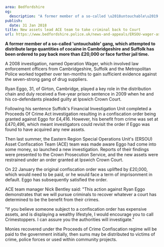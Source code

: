 ```yaml
area: Bedfordshire
og:
  description: "A former member of a so-called \u2018untouchable\u2019 gang, which attempted to distribute large quantities of cocaine in Cambridgeshire and Suffolk has been ordered to pay back more than \xA320,000 or face further jail time."
publish:
  date: 31 Jan 2018
title: New assets lead ACE team to take criminal back to Court
url: https://www.bedfordshire.police.uk/news-and-appeals/ERSOU-wager-assets-jan18
```

**A former member of a so-called 'untouchable' gang, which attempted to distribute large quantities of cocaine in Cambridgeshire and Suffolk has been ordered to pay back more than £20,000 or face further jail time.**

A 2008 investigation, named Operation Wager, which involved law enforcement officers from Cambridgeshire, Suffolk and the Metropolitan Police worked together over ten-months to gain sufficient evidence against the seven-strong gang of drug suppliers.

Ryan Eggo, 31, of Girton, Cambridge, played a key role in the distribution chain and duly received a five-year prison sentence in 2009 when he and his co-defendants pleaded guilty at Ipswich Crown Court.

Following his sentence Suffolk's Financial Investigation Unit completed a Proceeds Of Crime Act investigation resulting in a confiscation order being granted against Eggo for £4,416. However, his benefit from crime was set at £470,496, which meant investigators could revisit the order if Eggo was found to have acquired any new assets.

Then last summer, the Eastern Region Special Operations Unit's (ERSOU) Asset Confiscation Team (ACE) team was made aware Eggo had come into some money, so launched a new investigation. Reports of their findings were presented to the Crown Prosecution Service, and the new assets were restrained under an order granted at Ipswich Crown Court.

On 22 January the original confiscation order was uplifted by £20,000, which would need to be paid, or he would face a term of imprisonment in default. Eggo has subsequently satisfied the order.

ACE team manager Nick Bentley said: "This action against Ryan Eggo demonstrates that we will pursue criminals to recover whatever a court has determined to be the benefit from their crimes.

"If you believe someone subject to a confiscation order has expensive assets, and is displaying a wealthy lifestyle, I would encourage you to call Crimestoppers. I can assure you the authorities will investigate."

Monies recovered under the Proceeds of Crime Confiscation regime will be paid to the government initially, then sums may be distributed to victims of crime, police forces or used within community projects.
